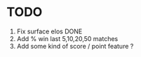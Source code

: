 # TODO

1. Fix surface elos DONE
2. Add % win last 5,10,20,50 matches
3. Add some kind of score / point feature ?
